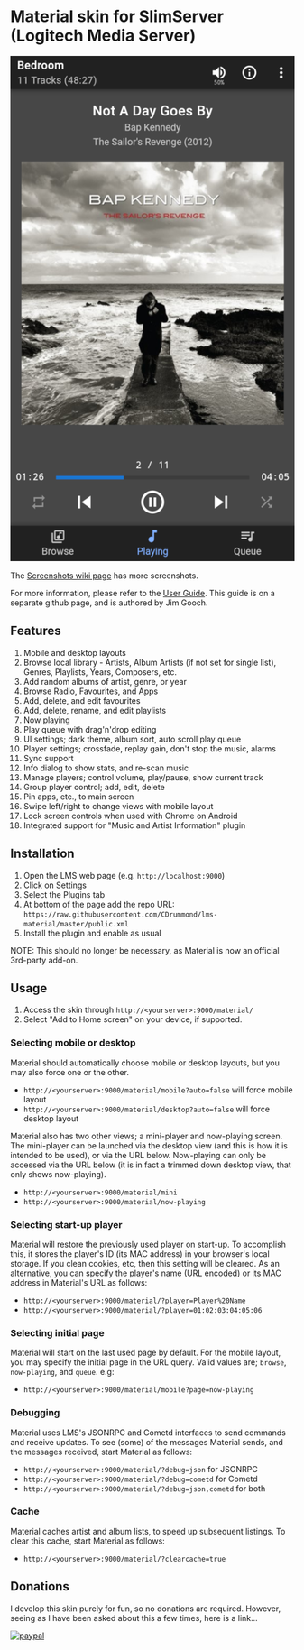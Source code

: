 # Material skin for SlimServer (Logitech Media Server)

![Now Playing](screenshots/now-playing.png)

The [Screenshots wiki page](https://github.com/CDrummond/lms-material/wiki/Screenshots) has more screenshots.

For more information, please refer to the [User Guide](https://cdn.statically.io/gh/d6jg/material-documentation/master/html/Material%20Skin.html).
This guide is on a separate github page, and is authored by Jim Gooch.

## Features

1. Mobile and desktop layouts
2. Browse local library - Artists, Album Artists (if not set for single list),
   Genres, Playlists, Years, Composers, etc.
3. Add random albums of artist, genre, or year
4. Browse Radio, Favourites, and Apps
5. Add, delete, and edit favourites
6. Add, delete, rename, and edit playlists
7. Now playing
8. Play queue with drag'n'drop editing
9. UI settings; dark theme, album sort, auto scroll play queue
10. Player settings; crossfade, replay gain, don't stop the music, alarms
11. Sync support
12. Info dialog to show stats, and re-scan music
13. Manage players; control volume, play/pause, show current track
14. Group player control; add, edit, delete
15. Pin apps, etc., to main screen
16. Swipe left/right to change views with mobile layout
17. Lock screen controls when used with Chrome on Android
18. Integrated support for "Music and Artist Information" plugin

## Installation

1. Open the LMS web page (e.g. `http://localhost:9000`)
2. Click on Settings
3. Select the Plugins tab
4. At bottom of the page add the repo URL: `https://raw.githubusercontent.com/CDrummond/lms-material/master/public.xml`
5. Install the plugin and enable as usual

NOTE: This should no longer be necessary, as Material is now an official
3rd-party add-on.

## Usage

1. Access the skin through `http://<yourserver>:9000/material/`
2. Select "Add to Home screen" on your device, if supported.

### Selecting mobile or desktop

Material should automatically choose mobile or desktop layouts, but you may also
force one or the other.

* `http://<yourserver>:9000/material/mobile?auto=false` will force mobile layout
* `http://<yourserver>:9000/material/desktop?auto=false` will force desktop layout

Material also has two other views; a mini-player and now-playing screen. The
mini-player can be launched via the desktop view (and this is how it is intended
to be used), or via the URL below. Now-playing can only be accessed via the URL
below (it is in fact a trimmed down desktop view, that only shows now-playing).

* `http://<yourserver>:9000/material/mini`
* `http://<yourserver>:9000/material/now-playing`

### Selecting start-up player

Material will restore the previously used player on start-up. To accomplish
this, it stores the player's ID (its MAC address) in your browser's local
storage. If you clean cookies, etc, then this setting will be cleared. As an
alternative, you can specify the player's name (URL encoded) or its MAC address
in Material's URL as follows:

* `http://<yourserver>:9000/material/?player=Player%20Name`
* `http://<yourserver>:9000/material/?player=01:02:03:04:05:06`

### Selecting initial page

Material will start on the last used page by default. For the mobile layout, you
may specify the initial page in the URL query. Valid values are; `browse`,
`now-playing`, and `queue`. e.g:

* `http://<yourserver>:9000/material/mobile?page=now-playing`

### Debugging

Material uses LMS's JSONRPC and Cometd interfaces to send commands and receive
updates. To see (some) of the messages Material sends, and the messages
received, start Material as follows:

* `http://<yourserver>:9000/material/?debug=json` for JSONRPC
* `http://<yourserver>:9000/material/?debug=cometd` for Cometd
* `http://<yourserver>:9000/material/?debug=json,cometd` for both

### Cache

Material caches artist and album lists, to speed up subsequent listings. To
clear this cache, start Material as follows:

* `http://<yourserver>:9000/material/?clearcache=true`

## Donations

I develop this skin purely for fun, so no donations are required. However, seeing as I have been asked about this a few times, here is a link...

[![paypal](https://www.paypalobjects.com/en_US/i/btn/btn_donateCC_LG.gif)](https://www.paypal.com/cgi-bin/webscr?cmd=_s-xclick&hosted_button_id=2X2CTDUH27V9L&source=url)
